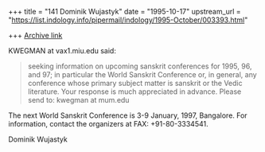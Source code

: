 +++
title = "141 Dominik Wujastyk"
date = "1995-10-17"
upstream_url = "https://list.indology.info/pipermail/indology/1995-October/003393.html"

+++
[Archive link](https://list.indology.info/pipermail/indology/1995-October/003393.html)

KWEGMAN at vax1.miu.edu said:
> 
> seeking information on upcoming sanskrit conferences for 1995, 96, and 97; in
> particular the World Sanskrit Conference or, in general, any conference whose
> primary subject matter is sanskrit or the Vedic literature.  Your response is
> much appreciated in advance.  Please send to:   kwegman at mum.edu

The next World Sanskrit Conference is 3-9 January, 1997, Bangalore.  For
information, contact the organizers at FAX: +91-80-3334541.

Dominik Wujastyk







